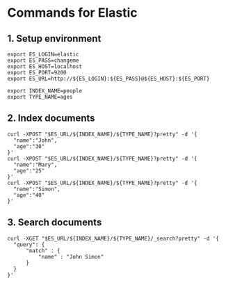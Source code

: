 
# Commands for Elastic

## 1. Setup environment
```
export ES_LOGIN=elastic
export ES_PASS=changeme
export ES_HOST=localhost
export ES_PORT=9200
export ES_URL=http://${ES_LOGIN}:${ES_PASS}@${ES_HOST}:${ES_PORT}

export INDEX_NAME=people
export TYPE_NAME=ages
```

## 2. Index documents
```
curl -XPOST "$ES_URL/${INDEX_NAME}/${TYPE_NAME}?pretty" -d '{
  "name":"John",
  "age":"30"
}'
curl -XPOST "$ES_URL/${INDEX_NAME}/${TYPE_NAME}?pretty" -d '{
  "name":"Mary",
  "age":"25"
}'
curl -XPOST "$ES_URL/${INDEX_NAME}/${TYPE_NAME}?pretty" -d '{
  "name":"Simon",
  "age":"40"
}'
```

## 3. Search documents
```
curl -XGET "$ES_URL/${INDEX_NAME}/${TYPE_NAME}/_search?pretty" -d '{
  "query": {
      "match" : {
          "name" : "John Simon"
      }
  }
}'
```
